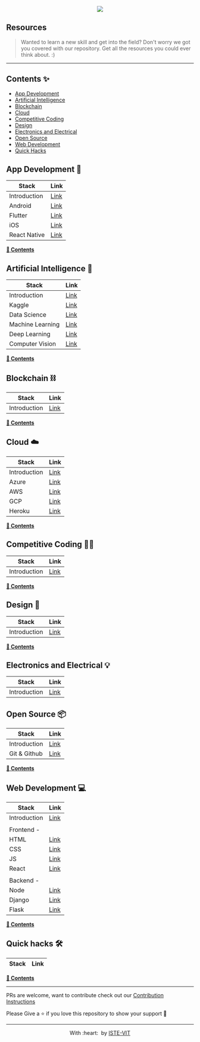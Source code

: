 <p align="center">
 <img src="https://user-images.githubusercontent.com/71590944/111881788-33353b80-89d8-11eb-9db1-746eba087b05.png" > <br> 
</p>

## Resources 
>Wanted to learn a new skill and get into the field? Don't worry we got you covered with our repository. Get all the resources you could ever think about. :)
---

## Contents ✨
- [App Development](#app-development-)
- [Artificial Intelligence](#artificial-intelligence-)
- [Blockchain](#blockchain-)
- [Cloud](cloud-%EF%B8%8F)
- [Competitive Coding](#competitive-coding-)
- [Design](#design-)
- [Electronics and Electrical](#electronics-and-electrical-)
- [Open Source](#open-source-)
- [Web Development](#web-development-)
- [Quick Hacks](#quick-hacks-)




## App Development 📱

|Stack        |Link      |
|-------------|----------|
|Introduction |[Link](./AppDevelopment/IntroApp.md)   |
|Android      |[Link](./AppDevelopment/Android.md)    |
|Flutter      |[Link](./AppDevelopment/Flutter.md)    |
|iOS          |[Link](./AppDevelopment/iOS.md)        |
|React Native |[Link](./AppDevelopment/ReactNative.md)|

**[🔼 Contents](#contents-)**


  
## Artificial Intelligence 🤖

|Stack        |Link      |
|-------------|----------|
|Introduction                       |[Link](./ArtificialIntelligence/IntroAI.md)                 |
|Kaggle                             |[Link](./ArtificialIntelligence/Kaggle.md)                 |
|Data Science                       |[Link](./ArtificialIntelligence/DataScience.md)            |
|Machine Learning                   |[Link](./ArtificialIntelligence/MachineLearning.md)        |
|Deep Learning                      |[Link](./AppDevelopment/DeepLearning.md)                   |
|Computer Vision                    |[Link](./AppDevelopment/ComputerVision.md)                 |


**[🔼 Contents](#contents-)**

## Blockchain ⛓

|Stack        |Link      |
|-------------|----------|
|Introduction |[Link](./Blockchain/IntroBct.md)   |


**[🔼 Contents](#contents-)**

## Cloud ☁️

|Stack        |Link      |
|-------------|----------|
|Introduction 			     |[Link](./Cloud/IntroCloud.md)   |
|Azure                               |[Link](./Cloud/Azure.md)               |
|AWS                                 |[Link](./Cloud/AWS.md)                 |
|GCP                                 |[Link](./Cloud/GCP.md)                 |
|Heroku                              |[Link](./Cloud/Heroku.md)              |


**[🔼 Contents](#contents-)**


## Competitive Coding 🧑‍💻

|Stack        |Link      |
|-------------|----------|
|Introduction |[Link](./CompetetiveCoding/IntroCC.md)   |


**[🔼 Contents](#contents-)**


## Design 🎨

|Stack        |Link      |
|-------------|----------|
|Introduction |[Link](./Design/Intro.md)   |

**[🔼 Contents](#contents-)**

## Electronics and Electrical 💡

|Stack        |Link      |
|-------------|----------|
|Introduction |[Link](./ElectronicsandElectrical/IntroEnE.md)   |


## Open Source 📦

|Stack        |Link      |
|-------------|----------|
|Introduction |[Link](./Opensource/IntroOpenSource.md)   |
|Git & Github |[Link](./OpenSource/Git&Github.md)|

**[🔼 Contents](#contents-)**


## Web Development 💻

|Stack        |Link      |
|-------------|----------|
|Introduction |[Link](./WebDevelopment/IntroWeb.md)   |
|||
|Frontend - ||
|HTML          |[Link](./WebDevelopment-Frontend/HTML.md) |
|CSS           |[Link](./WebDevelopment-Frontend/CSS.md) |
|JS            |[Link](./WebDevelopment-Frontend/JS.md)   |
|React         |[Link](./WebDevelopment-Frontend/React.md)|
|||
| Backend - ||
|Node          |[Link](./WebDevelopment-Backend/Node.md) |
|Django          |[Link](./WebDevelopment-Backend/Django.md) |
|Flask          |[Link](./WebDevelopment-Backend/Flask.md) |

**[🔼 Contents](#contents-)**

## Quick hacks 🛠

|Stack        |Link      |
|-------------|----------|

**[🔼 Contents](#contents-)**

 
---
PRs are welcome, want to contribute check out our [Contribution Instructions]()

Please Give a ⭐ if you love this repository to show your support 🥳

---

<p align="center">
	With :heart: &nbsp;by <a href="https://istevit.in/" target="_blank">ISTE-VIT</a>
</p>

